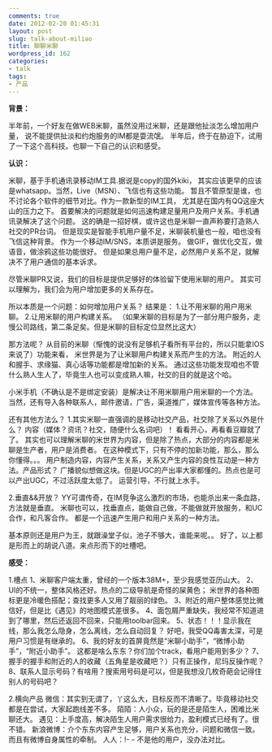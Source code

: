 ```yaml
---
comments: true
date: 2012-02-20 01:45:31
layout: post
slug: talk-about-miliao
title: 聊聊米聊
wordpress_id: 162
categories:
- talk
tags:
- 产品
---
```



**背景：**

半年前，一个好友在做WEB米聊，虽然没用过米聊，还是跟他扯淡怎么增加用户量，
说不能提供扯淡和约炮服务的IM都是耍流氓。
半年后，终于在胁迫下，试用了一下这个高科技。也聊一下自己的认识和感受。

**认识：**

米聊，基于手机通讯录移动IM工具.据说是copy的国外kiki，
其实应该更早的应该是whatsapp。当然，Live（MSN）、飞信也有这些功能。
暂且不管原型是谁，也不讨论各个软件的细节对比。作为一款新型的IM工具，
尤其是在国内有QQ这座大山的压力之下。
首要解决的问题就是如何迅速构建足量用户及用户关系。手机通讯录解决了这个问题。
这的确是一招好棋，或许这也是米聊一直声称要打造熟人社交的PR台词。
但是现实是智能手机用户量不足，米聊装机量也一般，咱也没有飞信这种背景。
作为一个移动IM/SNS，本质讲是服务。
做GIF，做优化交互，做语音，做涂鸦这些功能很好。
但是如果总用户量不足，必然用户关系不足，就解决不了用户通信的基本诉求。

尽管米聊PR又说，我们的目标是提供足够好的体验留下使用米聊的用户。
其实可以理解为，我们会为用户增加更多的关系存在。

所以本质是一个问题：如何增加用户关系？
结果是：
1.让不用米聊的用户用米聊。
2.让用米聊的用户构建关系。
（如果米聊的目标是为了一部分用户服务，走慢公司路线，第二条足矣。但是米聊的目标定位显然比这大）

那方法呢？
从目前的米聊（惭愧的说没有足够机子看所有平台的，所以只能拿IOS来说了）功能来看，
米世界是为了让米聊用户构建关系而产生的方法。
附近的人和握手、求缘猫、真心话等功能都是增加新的关系。
通过这些功能发现咱也不管什么熟人生人了，毕竟生人也可以变成熟人嘛，社交的目的就是这个哈。

小米手机（不确认是不是绑定安装）是解决让不用米聊用户用米聊的一个方法。
当然，还有导入各种联系人，邮件邀请，广告，渠道推广，媒体宣传等各种方法。

还有其他方法么？
1.其实米聊一直强调的是移动社交产品，社交除了关系以外是什么？
内容（媒体？资讯？社交，随便什么名词吧）！
看看开心，再看看豆瓣就了了。
其实也可以理解米聊的米世界为内容，但是除了热点，大部分的内容都是米聊是生产者，用户是消费者。
在这种模式下，只有不停的加新功能，那么，那么你懂得。。。
用户制造内容，内容产生关系，关系又产生内容的良性互动是一种方法。产品形式？
广播貌似想做这块。但是UGC的产出率大家都懂的。热点也是可以产出UGC，不过活跃度太低了。
运营引导，不行就上水手。

2.垂直&&开放？
YY可谓传奇，在IM竞争这么激烈的市场，也能杀出来一条血路，方法就是垂直。
米聊也可以，找垂直点，能做自己做，不能做就开放服务，和UC合作，和凡客合作。
都是一个迅速产生用户和用户关系的一种方法。

基本原则还是用户为王，就跟澡堂子似，池子不够大，谁能来呢。。
好了，以上都是形而上的胡说八道。来点形而下的吐槽吧。

**感受：**

1.槽点
1、米聊客户端太重，曾经的一个版本38M+，至少我感觉亚历山大。
2、UI的不统一，整体风格还好。热点的二级导航是奇怪的屎黄色；
米世界的各种图标更是冷暖色搭配；查找更多人又用了靓丽的绿色。
3、附近的用户整体感觉比微信好，但是比《遇见》的地图模式差很多。
4、面包屑严重缺失，我经常不知道进到了哪里，然后还返回不回来，只能用toolbar回来。
5、状态！！！显示我在线，那么我怎么隐身，怎么离线，怎么自动回复？
好吧，我受QQ毒害太深，可是用户习惯是有继承的。
6、我的好友的首屏竟然是“米聊小助手”，“微博小助手”，“附近小助手”。
这都是啥么东东？你们加个track，看用户能用到多少？
7、握手的握手和附近的人的收藏（五角星是收藏吧？）只有正操作，尼玛反操作呢？
8、联系人显示号码？有啥用？搜索用号码是可以，但是我想没几枚奇葩会记得住别人的号码吧？

2.横向产品
微信：其实到无谓了，丫这么大，目标反而不清晰了。毕竟移动社交都是在尝试，大家起跑线差不多。
陌陌：人小众，玩的是还是陌生人，困难比米聊还大。
遇见：上手度高，解决陌生人用户需求很给力，盈利模式已经有了。很不错。
新浪微博：介个东东内容产生足够，用户关系也充分，问题和微信一致。而且有微博自身属性的牵制。
人人：!- - 不是他的用户，没办法对比。
